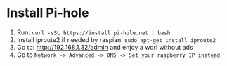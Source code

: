 # Install Pi-hole

1. Run: `curl -sSL https://install.pi-hole.net | bash`
2. Install iproute2 if needed by raspian: `sudo apt-get install iproute2`
3. Go to: http://192.168.1.32/admin and enjoy a worl without ads
4. Go to `Network -> Advanced -> DNS -> Set your raspberry IP instead`
